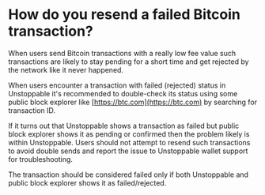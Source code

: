 # How do you resend a failed Bitcoin transaction?

When users send Bitcoin transactions with a really low fee value such transactions are likely to stay pending for a short time and get rejected by the network like it never happened.

When users encounter a transaction with failed (rejected) status in Unstoppable it's recommended to double-check its status using some public block explorer like [https://btc.com](https://btc.com) by searching for transaction ID.

If it turns out that Unstoppable shows a transaction as failed but public block explorer shows it as pending or confirmed then the problem likely is within Unstoppable. Users should not attempt to resend such transactions to avoid double sends and report the issue to Unstoppable wallet support for troubleshooting.

The transaction should be considered failed only if both Unstoppable and public block explorer shows it as failed/rejected.
